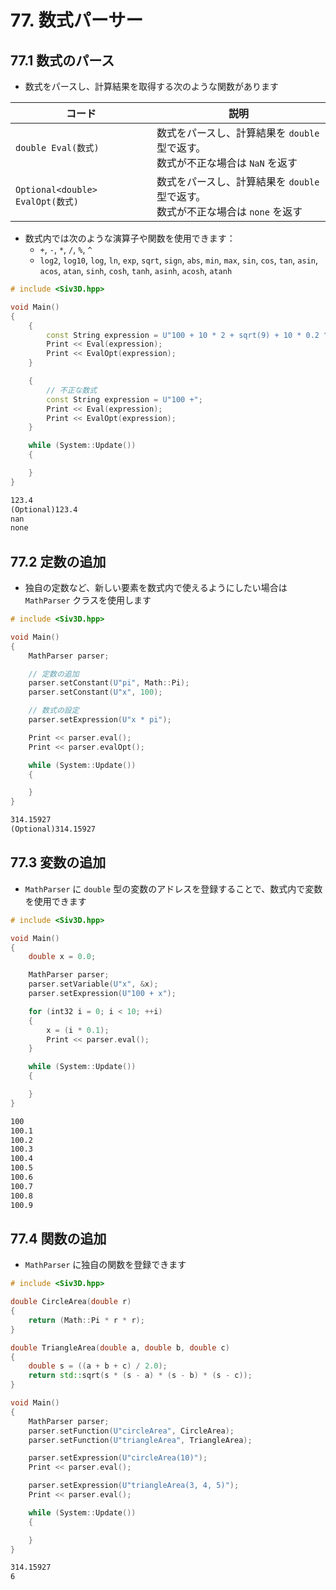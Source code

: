 # 77. 数式パーサー

## 77.1 数式のパース
- 数式をパースし、計算結果を取得する次のような関数があります

| コード | 説明 |
|---|---|
| `double Eval(数式)` | 数式をパースし、計算結果を `double` 型で返す。<br>数式が不正な場合は `NaN` を返す |
| `Optional<double> EvalOpt(数式)` | 数式をパースし、計算結果を `double` 型で返す。<br>数式が不正な場合は `none` を返す |

- 数式内では次のような演算子や関数を使用できます：
    - `+`, `-`, `*`, `/`, `%`, `^`
    - `log2`, `log10`, `log`, `ln`, `exp`, `sqrt`, `sign`, `abs`, `min`, `max`, `sin`, `cos`, `tan`, `asin`, `acos`, `atan`, `sinh`, `cosh`, `tanh`, `asinh`, `acosh`, `atanh`

```cpp
# include <Siv3D.hpp>

void Main()
{
	{
		const String expression = U"100 + 10 * 2 + sqrt(9) + 10 * 0.2 ^2";
		Print << Eval(expression);
		Print << EvalOpt(expression);
	}

	{
		// 不正な数式
		const String expression = U"100 +";
		Print << Eval(expression);
		Print << EvalOpt(expression);
	}

	while (System::Update())
	{

	}
}
```
```txt title="出力"
123.4
(Optional)123.4
nan
none
```


## 77.2 定数の追加
- 独自の定数など、新しい要素を数式内で使えるようにしたい場合は `MathParser` クラスを使用します

```cpp
# include <Siv3D.hpp>

void Main()
{
	MathParser parser;

    // 定数の追加
	parser.setConstant(U"pi", Math::Pi);
	parser.setConstant(U"x", 100);

    // 数式の設定
	parser.setExpression(U"x * pi");

	Print << parser.eval();
	Print << parser.evalOpt();

	while (System::Update())
	{

	}
}
```
```txt title="出力"
314.15927
(Optional)314.15927
```


## 77.3 変数の追加
- `MathParser` に `double` 型の変数のアドレスを登録することで、数式内で変数を使用できます

```cpp
# include <Siv3D.hpp>

void Main()
{
	double x = 0.0;

	MathParser parser;
	parser.setVariable(U"x", &x);
	parser.setExpression(U"100 + x");

	for (int32 i = 0; i < 10; ++i)
	{
		x = (i * 0.1);
		Print << parser.eval();
	}

	while (System::Update())
	{

	}
}
```
```txt title="出力"
100
100.1
100.2
100.3
100.4
100.5
100.6
100.7
100.8
100.9
```


## 77.4 関数の追加
- `MathParser` に独自の関数を登録できます

```cpp
# include <Siv3D.hpp>

double CircleArea(double r)
{
	return (Math::Pi * r * r);
}

double TriangleArea(double a, double b, double c)
{
	double s = ((a + b + c) / 2.0);
	return std::sqrt(s * (s - a) * (s - b) * (s - c));
}

void Main()
{
	MathParser parser;
	parser.setFunction(U"circleArea", CircleArea);
	parser.setFunction(U"triangleArea", TriangleArea);

	parser.setExpression(U"circleArea(10)");
	Print << parser.eval();

	parser.setExpression(U"triangleArea(3, 4, 5)");
	Print << parser.eval();

	while (System::Update())
	{

	}
}
```
```txt title="出力"
314.15927
6
```
